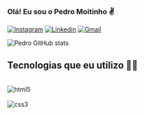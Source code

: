 ### Olá! Eu sou o Pedro Moitinho ✌️

[![Instagram](https://img.shields.io/badge/Instagram-E4405F?style=for-the-badge&logo=instagram&logoColor=white)](https://www.instagram.com/pedro.mmoitinho/)
[![Linkedin](https://img.shields.io/badge/LinkedIn-0077B5?style=for-the-badge&logo=linkedin&logoColor=white)](https://www.linkedin.com/in/pedro-moitinho/)
[![Gmail](https://img.shields.io/badge/Gmail-D14836?style=for-the-badge&logo=gmail&logoColor=white)](mailto:pedro.mmoitinho45@gmail.com)

![Pedro GitHub stats](https://github-readme-stats.vercel.app/api?username=PedroHM45&show_icons=true&theme=tokyonight)

## Tecnologias que eu utilizo 👨‍💻

<div style="display: inline_block"><br/>
    <img align="center" alt=html5 src="https://cdn.jsdelivr.net/gh/devicons/devicon/icons/html5/html5-original-wordmark.svg" />
</div>
<div style="display: inline_block"><br/>
    <img align="center" alt=css3 src="https://cdn.jsdelivr.net/gh/devicons/devicon/icons/css3/css3-original-wordmark.svg" />
</div>
